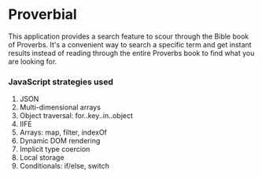 # Proverbial

This application provides a search feature to scour through the Bible book of Proverbs.
It's a convenient way to search a specific term and get instant results instead of
reading through the entire Proverbs book to find what you are looking for.

### JavaScript strategies used

1. JSON
2. Multi-dimensional arrays
3. Object traversal: for..key..in..object
4. IIFE
5. Arrays: map, filter, indexOf
6. Dynamic DOM rendering
7. Implicit type coercion
8. Local storage
9. Conditionals: if/else, switch
